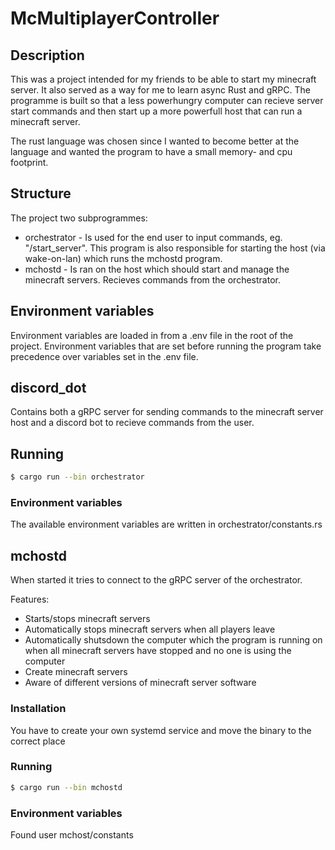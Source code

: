 # McMultiplayerController
## Description
This was a project intended for my friends to be able to start my minecraft server. It also served as a way for me to learn async Rust and gRPC.
The programme is built so that a less powerhungry computer can recieve server start commands and then start up a more powerfull host that can run a minecraft server.

The rust language was chosen since I wanted to become better at the language and wanted the program to have a small memory- and cpu footprint.

## Structure
The project two subprogrammes:
* orchestrator - Is used for the end user to input commands, eg. "/start_server". This program is also responsible for starting the host (via wake-on-lan) which runs the mchostd program.
* mchostd - Is ran on the host which should start and manage the minecraft servers. Recieves commands from the orchestrator.

## Environment variables
Environment variables are loaded in from a .env file in the root of the project. Environment variables that are set before running the program take precedence over variables set in the .env file.

## discord_dot
Contains both a gRPC server for sending commands to the minecraft server host and a discord bot to recieve commands from the user.

## Running
```bash
$ cargo run --bin orchestrator 
```

### Environment variables
The available environment variables are written in orchestrator/constants.rs

## mchostd
When started it tries to connect to the gRPC server of the orchestrator.

Features:
* Starts/stops minecraft servers
* Automatically stops minecraft servers when all players leave
* Automatically shutsdown the computer which the program is running on when all minecraft servers have stopped and no one is using the computer 
* Create minecraft servers
* Aware of different versions of minecraft server software

### Installation
You have to create your own systemd service and move the binary to the correct place 

### Running
```bash
$ cargo run --bin mchostd 
```

### Environment variables
Found user mchost/constants
